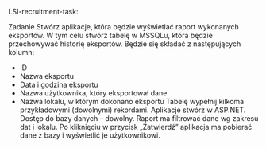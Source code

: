 LSI-recruitment-task:

Zadanie	
Stwórz aplikacje, która będzie wyświetlać raport wykonanych eksportów. 
W tym celu stwórz tabelę w MSSQLu, która będzie przechowywać historię eksportów. Będzie się składać z następujących kolumn:
- ID
- Nazwa eksportu
- Data i godzina eksportu
- Nazwa użytkownika, który eksportował dane
- Nazwa lokalu, w którym dokonano eksportu
Tabelę wypełnij kilkoma przykładowymi (dowolnymi) rekordami.
Aplikacje stwórz w ASP.NET. Dostęp do bazy danych – dowolny. Raport ma filtrować dane wg zakresu dat i lokalu. 
Po kliknięciu w przycisk „Zatwierdź” aplikacja ma pobierać dane z bazy i wyświetlić je użytkownikowi.

